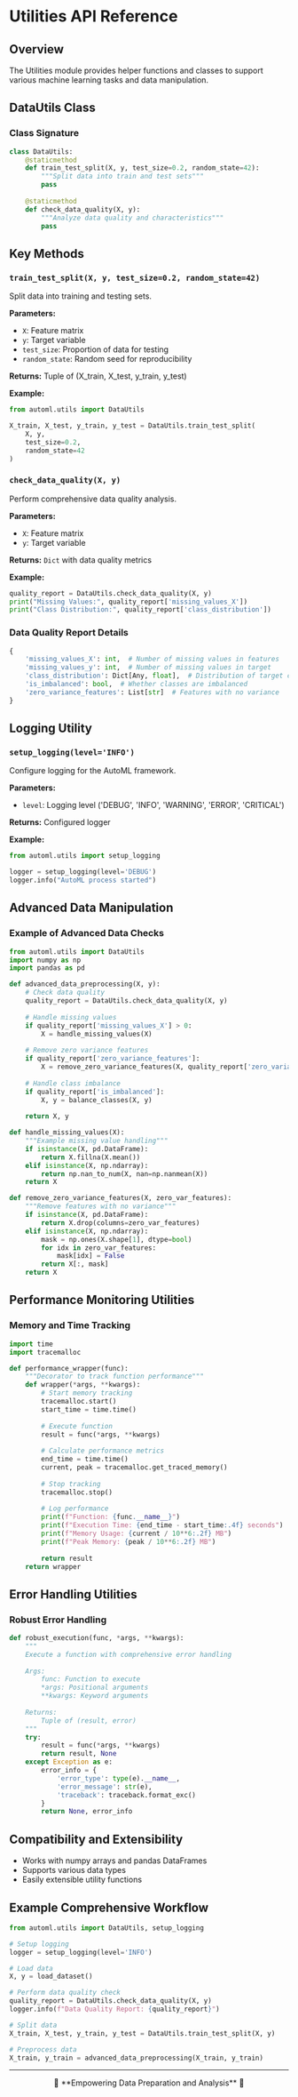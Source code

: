 # Utilities API Reference

## Overview
The Utilities module provides helper functions and classes to support various machine learning tasks and data manipulation.

## DataUtils Class

### Class Signature
```python
class DataUtils:
    @staticmethod
    def train_test_split(X, y, test_size=0.2, random_state=42):
        """Split data into train and test sets"""
        pass
    
    @staticmethod
    def check_data_quality(X, y):
        """Analyze data quality and characteristics"""
        pass
```

## Key Methods

### `train_test_split(X, y, test_size=0.2, random_state=42)`
Split data into training and testing sets.

**Parameters:**
- `X`: Feature matrix
- `y`: Target variable
- `test_size`: Proportion of data for testing
- `random_state`: Random seed for reproducibility

**Returns:** Tuple of (X_train, X_test, y_train, y_test)

**Example:**
```python
from automl.utils import DataUtils

X_train, X_test, y_train, y_test = DataUtils.train_test_split(
    X, y, 
    test_size=0.2, 
    random_state=42
)
```

### `check_data_quality(X, y)`
Perform comprehensive data quality analysis.

**Parameters:**
- `X`: Feature matrix
- `y`: Target variable

**Returns:** `Dict` with data quality metrics

**Example:**
```python
quality_report = DataUtils.check_data_quality(X, y)
print("Missing Values:", quality_report['missing_values_X'])
print("Class Distribution:", quality_report['class_distribution'])
```

### Data Quality Report Details
```python
{
    'missing_values_X': int,  # Number of missing values in features
    'missing_values_y': int,  # Number of missing values in target
    'class_distribution': Dict[Any, float],  # Distribution of target classes
    'is_imbalanced': bool,  # Whether classes are imbalanced
    'zero_variance_features': List[str]  # Features with no variance
}
```

## Logging Utility

### `setup_logging(level='INFO')`
Configure logging for the AutoML framework.

**Parameters:**
- `level`: Logging level ('DEBUG', 'INFO', 'WARNING', 'ERROR', 'CRITICAL')

**Returns:** Configured logger

**Example:**
```python
from automl.utils import setup_logging

logger = setup_logging(level='DEBUG')
logger.info("AutoML process started")
```

## Advanced Data Manipulation

### Example of Advanced Data Checks
```python
from automl.utils import DataUtils
import numpy as np
import pandas as pd

def advanced_data_preprocessing(X, y):
    # Check data quality
    quality_report = DataUtils.check_data_quality(X, y)
    
    # Handle missing values
    if quality_report['missing_values_X'] > 0:
        X = handle_missing_values(X)
    
    # Remove zero variance features
    if quality_report['zero_variance_features']:
        X = remove_zero_variance_features(X, quality_report['zero_variance_features'])
    
    # Handle class imbalance
    if quality_report['is_imbalanced']:
        X, y = balance_classes(X, y)
    
    return X, y

def handle_missing_values(X):
    """Example missing value handling"""
    if isinstance(X, pd.DataFrame):
        return X.fillna(X.mean())
    elif isinstance(X, np.ndarray):
        return np.nan_to_num(X, nan=np.nanmean(X))
    return X

def remove_zero_variance_features(X, zero_var_features):
    """Remove features with no variance"""
    if isinstance(X, pd.DataFrame):
        return X.drop(columns=zero_var_features)
    elif isinstance(X, np.ndarray):
        mask = np.ones(X.shape[1], dtype=bool)
        for idx in zero_var_features:
            mask[idx] = False
        return X[:, mask]
    return X
```

## Performance Monitoring Utilities

### Memory and Time Tracking
```python
import time
import tracemalloc

def performance_wrapper(func):
    """Decorator to track function performance"""
    def wrapper(*args, **kwargs):
        # Start memory tracking
        tracemalloc.start()
        start_time = time.time()
        
        # Execute function
        result = func(*args, **kwargs)
        
        # Calculate performance metrics
        end_time = time.time()
        current, peak = tracemalloc.get_traced_memory()
        
        # Stop tracking
        tracemalloc.stop()
        
        # Log performance
        print(f"Function: {func.__name__}")
        print(f"Execution Time: {end_time - start_time:.4f} seconds")
        print(f"Memory Usage: {current / 10**6:.2f} MB")
        print(f"Peak Memory: {peak / 10**6:.2f} MB")
        
        return result
    return wrapper
```

## Error Handling Utilities

### Robust Error Handling
```python
def robust_execution(func, *args, **kwargs):
    """
    Execute a function with comprehensive error handling
    
    Args:
        func: Function to execute
        *args: Positional arguments
        **kwargs: Keyword arguments
    
    Returns:
        Tuple of (result, error)
    """
    try:
        result = func(*args, **kwargs)
        return result, None
    except Exception as e:
        error_info = {
            'error_type': type(e).__name__,
            'error_message': str(e),
            'traceback': traceback.format_exc()
        }
        return None, error_info
```

## Compatibility and Extensibility
- Works with numpy arrays and pandas DataFrames
- Supports various data types
- Easily extensible utility functions

## Example Comprehensive Workflow
```python
from automl.utils import DataUtils, setup_logging

# Setup logging
logger = setup_logging(level='INFO')

# Load data
X, y = load_dataset()

# Perform data quality check
quality_report = DataUtils.check_data_quality(X, y)
logger.info(f"Data Quality Report: {quality_report}")

# Split data
X_train, X_test, y_train, y_test = DataUtils.train_test_split(X, y)

# Preprocess data
X_train, y_train = advanced_data_preprocessing(X_train, y_train)
```

---

<div align="center">
🚀 **Empowering Data Preparation and Analysis** 🧠
</div>